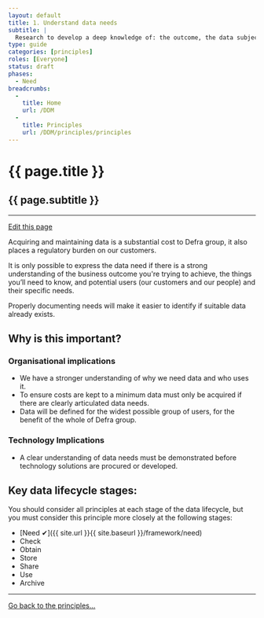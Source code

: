 ```yaml
---
layout: default
title: 1. Understand data needs
subtitle: |
  Research to develop a deep knowledge of: the outcome, the data subject, potential users and their needs.
type: guide
categories: [principles]
roles: [Everyone]
status: draft
phases:
  - Need
breadcrumbs:
  -
    title: Home
    url: /DDM
  -
    title: Principles
    url: /DDM/principles/principles
---
```


# {{ page.title }}

## {{ page.subtitle }}

***

<a href="{{site.github.repository_url}}/blob/gh-pages/{{page.path}}">Edit this page</a>

Acquiring and maintaining data is a substantial cost to Defra group, it also places a regulatory burden on our customers.

It is only possible to express the data need if there is a strong understanding of the business outcome you're trying to achieve, the things you’ll need to know, and potential users (our customers and our people) and their specific needs.

Properly documenting needs will make it easier to identify if suitable data already exists.

## Why is this important?

### Organisational implications

- We have a stronger understanding of  why we need data and who uses it.
- To ensure costs are kept to a minimum data must only be acquired if there are clearly articulated data needs.
- Data will be defined for the widest possible group of users, for the benefit of the whole of Defra group.

### Technology Implications

- A clear understanding of data needs must be demonstrated before technology solutions are procured or developed.

## Key data lifecycle stages:

You should consider all principles at each stage of the data lifecycle, but you must consider this principle more closely at the following stages:

- [Need ✔]({{ site.url }}{{ site.baseurl }}/framework/need)
- Check
- Obtain
- Store
- Share
- Use
- Archive

***

[Go back to the principles...](principles)
